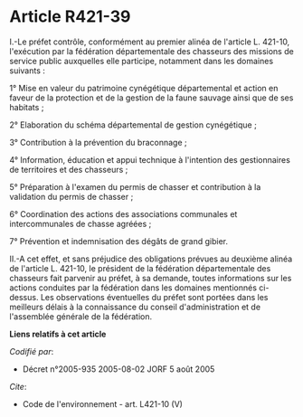# Article R421-39

I.-Le préfet contrôle, conformément au premier alinéa de l'article L. 421-10, l'exécution par la fédération départementale
des chasseurs des missions de service public auxquelles elle participe, notamment dans les domaines suivants : 

1° Mise en valeur du patrimoine cynégétique départemental et action en faveur de la protection et de la gestion de la faune
sauvage ainsi que de ses habitats ; 

2° Elaboration du schéma départemental de gestion cynégétique ; 

3° Contribution à la prévention du braconnage ; 

4° Information, éducation et appui technique à l'intention des gestionnaires de territoires et des chasseurs ; 

5° Préparation à l'examen du permis de chasser et contribution à la validation du permis de chasser ; 

6° Coordination des actions des associations communales et intercommunales de chasse agréées ; 

7° Prévention et indemnisation des dégâts de grand gibier. 

II.-A cet effet, et sans préjudice des obligations prévues au deuxième alinéa de l'article L. 421-10, le président de la
fédération départementale des chasseurs fait parvenir au préfet, à sa demande, toutes informations sur les actions conduites
par la fédération dans les domaines mentionnés ci-dessus. Les observations éventuelles du préfet sont portées dans les
meilleurs délais à la connaissance du conseil d'administration et de l'assemblée générale de la fédération.

**Liens relatifs à cet article**

_Codifié par_:

  - Décret n°2005-935 2005-08-02 JORF 5 août 2005

_Cite_:

  - Code de l'environnement - art. L421-10 (V)
